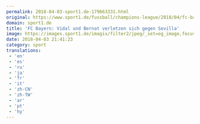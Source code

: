```yaml
---
permalink: 2018-04-03-sport1.de-179663331.html
original: https://www.sport1.de/fussball/champions-league/2018/04/fc-bayern-vidal-und-bernat-verletzen-sich-gegen-sevilla
domain: sport1.de
title: 'FC Bayern: Vidal und Bernat verletzen sich gegen Sevilla'
image: https://images.sport1.de/imagix/filter2/jpeg/_set=og_image,focus=52x38/imagix/7865198f-3773-11e8-87b1-f80f41fc63ce
date: 2018-04-03 21:41:23
category: sport
translations: 
 - 'en'
 - 'es'
 - 'ru'
 - 'ja'
 - 'fr'
 - 'it'
 - 'zh-CN'
 - 'zh-TW'
 - 'ar'
 - 'pt'
 - 'hy'
---
```


